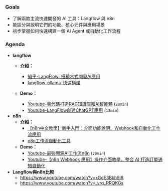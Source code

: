 ### Goals

- 了解兩款主流快速開發的 AI 工具：Langflow 與 n8n
- 能區分與說明它們的功能、核心元件與應用場景
- 初步掌握如何快速構建一個 AI Agent 或自動化工作流程

### Agenda

- **langflow**
    - **介紹：**
        - [知乎-LangFlow: 搭積木式開發AI應用](https://zhuanlan.zhihu.com/p/24661749246)
        - [langflow-ollama-快速構建](https://medium.com/@NeroHin/%E4%BD%BF%E7%94%A8-langflow-ollama-%E5%BF%AB%E9%80%9F%E6%A7%8B%E5%BB%BA-llama-3-8b-%E6%9C%AC%E5%9C%B0%E6%87%89%E7%94%A8-chatbot-chatpdf-%E8%88%87-macos-local-translator-06e5283f75ef) 
        
    - **Demo：**
        - [Youtube-零代碼打造RAG知識庫和AI智能體](https://www.youtube.com/watch?v=sOXeyjYU2WE) (`20min`)
        - [Youtube-LangFlow創建ChatGPT應用](https://www.youtube.com/watch?v=W47CE2qi4V4&t=38s) (`13min`)
- **n8n**
    - **介紹：**
        - [【n8n中文教學】新手入門：介面功能說明、Webhook和自動化工作流應用](https://raymondhouch.com/lifehacker/digital-workflow/n8n-beginner-guide/)
        - [n8n工作流自動化工具](https://blog.liu-yucheng.com/2025/03/31/n8n_introduction/)
    - **Demo：**
        - [Youtube-最強開源AI工作流n8n](https://www.youtube.com/watch?v=cVPD2AFlLIs) (`20min`)
        - [Youtube-【n8n Webhook 應用】操作介面教學，整合 AI 打造訂單通知自動化](https://www.youtube.com/watch?v=CgPEN3sewwA&t=1858s)
- **Langflow與n8n比較**
    - https://www.youtube.com/watch?v=xGoE3Bkh9I8
    - https://www.youtube.com/watch?v=_vrq_RRQKGs
